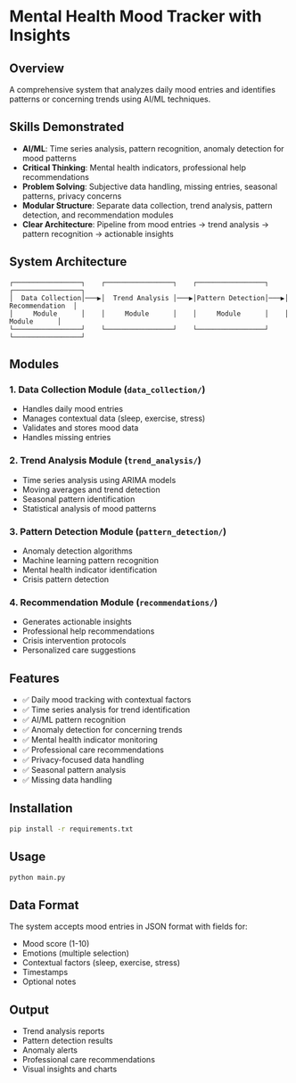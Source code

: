 # Mental Health Mood Tracker with Insights

## Overview
A comprehensive system that analyzes daily mood entries and identifies patterns or concerning trends using AI/ML techniques.

## Skills Demonstrated
- **AI/ML**: Time series analysis, pattern recognition, anomaly detection for mood patterns
- **Critical Thinking**: Mental health indicators, professional help recommendations
- **Problem Solving**: Subjective data handling, missing entries, seasonal patterns, privacy concerns
- **Modular Structure**: Separate data collection, trend analysis, pattern detection, and recommendation modules
- **Clear Architecture**: Pipeline from mood entries → trend analysis → pattern recognition → actionable insights

## System Architecture

```
┌─────────────────┐    ┌─────────────────┐    ┌─────────────────┐    ┌─────────────────┐
│  Data Collection│───▶│  Trend Analysis │───▶│Pattern Detection│───▶│ Recommendation  │
│     Module      │    │     Module      │    │     Module      │    │     Module      │
└─────────────────┘    └─────────────────┘    └─────────────────┘    └─────────────────┘
```

## Modules

### 1. Data Collection Module (`data_collection/`)
- Handles daily mood entries
- Manages contextual data (sleep, exercise, stress)
- Validates and stores mood data
- Handles missing entries

### 2. Trend Analysis Module (`trend_analysis/`)
- Time series analysis using ARIMA models
- Moving averages and trend detection
- Seasonal pattern identification
- Statistical analysis of mood patterns

### 3. Pattern Detection Module (`pattern_detection/`)
- Anomaly detection algorithms
- Machine learning pattern recognition
- Mental health indicator identification
- Crisis pattern detection

### 4. Recommendation Module (`recommendations/`)
- Generates actionable insights
- Professional help recommendations
- Crisis intervention protocols
- Personalized care suggestions

## Features
- ✅ Daily mood tracking with contextual factors
- ✅ Time series analysis for trend identification
- ✅ AI/ML pattern recognition
- ✅ Anomaly detection for concerning trends
- ✅ Mental health indicator monitoring
- ✅ Professional care recommendations
- ✅ Privacy-focused data handling
- ✅ Seasonal pattern analysis
- ✅ Missing data handling

## Installation
```bash
pip install -r requirements.txt
```

## Usage
```bash
python main.py
```

## Data Format
The system accepts mood entries in JSON format with fields for:
- Mood score (1-10)
- Emotions (multiple selection)
- Contextual factors (sleep, exercise, stress)
- Timestamps
- Optional notes

## Output
- Trend analysis reports
- Pattern detection results
- Anomaly alerts
- Professional care recommendations
- Visual insights and charts 